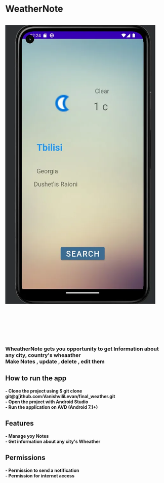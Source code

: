 
<H1>WeatherNote</H!1>

<tr>
<br>
  <br>

  




<img src="https://github.com/VanishviliLevan/final_weather/blob/master/app2.png" alt="Alt text" title="Optional title">



<br><br>
  
  <h3> WheatherNote gets you opportunity to get Information about any city, country's wheaather 
    <br> Make Notes , update , delete , edit them </h3>
  
  

  
  <h2> How to run the app </h2>
 <h4>- Clone the project using $ git clone git@g[ithub.com:VanishviliLevan/final_weather.git <br>
 - Open the project with Android Studio <br>
 - Run the application on AVD (Android 7.1+) <br> </h4>
  
  

  <h2> Features </h2>
 <h4>- Manage yoy Notes <br>
 - Get information about any city's Wheather<br>
 </h4>
  
  
  
  <h2> Permissions </h2>
 <h4>- Permission to send a notification<br>
 - Permission for internet access<br>
 </h4>
